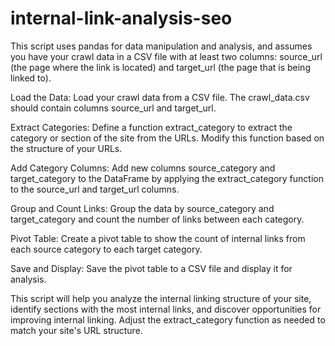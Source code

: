 # internal-link-analysis-seo
This script uses pandas for data manipulation and analysis, and assumes you have your crawl data in a CSV file with at least two columns: source_url (the page where the link is located) and target_url (the page that is being linked to).

Load the Data: Load your crawl data from a CSV file. The crawl_data.csv should contain columns source_url and target_url.

Extract Categories: Define a function extract_category to extract the category or section of the site from the URLs. Modify this function based on the structure of your URLs.

Add Category Columns: Add new columns source_category and target_category to the DataFrame by applying the extract_category function to the source_url and target_url columns.

Group and Count Links: Group the data by source_category and target_category and count the number of links between each category.

Pivot Table: Create a pivot table to show the count of internal links from each source category to each target category.

Save and Display: Save the pivot table to a CSV file and display it for analysis.

This script will help you analyze the internal linking structure of your site, identify sections with the most internal links, and discover opportunities for improving internal linking. Adjust the extract_category function as needed to match your site's URL structure.
